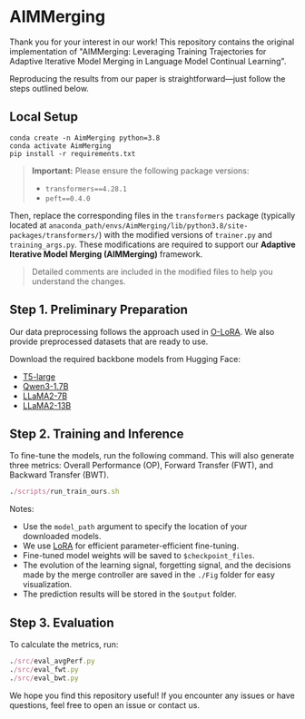 # AIMMerging
Thank you for your interest in our work! This repository contains the original implementation of "AIMMerging: Leveraging Training Trajectories for Adaptive Iterative Model Merging in Language Model Continual Learning".

Reproducing the results from our paper is straightforward—just follow the steps outlined below.

## Local Setup
```
conda create -n AimMerging python=3.8
conda activate AimMerging
pip install -r requirements.txt
```

> **Important:**
> Please ensure the following package versions:
>
> * `transformers==4.28.1`
> * `peft==0.4.0`

Then, replace the corresponding files in the `transformers` package (typically located at `anaconda_path/envs/AimMerging/lib/python3.8/site-packages/transformers/`) with the modified versions of `trainer.py` and `training_args.py`.
These modifications are required to support our **Adaptive Iterative Model Merging (AIMMerging)** framework.

> Detailed comments are included in the modified files to help you understand the changes.

## Step 1. Preliminary Preparation
Our data preprocessing follows the approach used in [O-LoRA](https://github.com/cmnfriend/O-LoRA).
We also provide preprocessed datasets that are ready to use.

Download the required backbone models from Hugging Face:
* [T5-large](https://huggingface.co/google-t5/t5-large)
* [Qwen3-1.7B](https://huggingface.co/Qwen/Qwen3-1.7B)
* [LLaMA2-7B](https://huggingface.co/meta-llama/Llama-2-7b-chat-hf)
* [LLaMA2-13B](https://huggingface.co/meta-llama/Llama-2-13b-chat-hf)



## Step 2. Training and Inference
To fine-tune the models, run the following command. This will also generate three metrics: Overall Performance (OP), Forward Transfer (FWT), and Backward Transfer (BWT).
```ruby
./scripts/run_train_ours.sh
```

Notes:
* Use the `model_path` argument to specify the location of your downloaded models.
* We use [LoRA](https://github.com/microsoft/LoRA) for efficient parameter-efficient fine-tuning.
* Fine-tuned model weights will be saved to `$checkpoint_files`.
* The evolution of the learning signal, forgetting signal, and the decisions made by the merge controller are saved in the `./Fig` folder for easy visualization.
* The prediction results will be stored in the `$output` folder.


## Step 3. Evaluation
To calculate the metrics, run:
```ruby
./src/eval_avgPerf.py
./src/eval_fwt.py
./src/eval_bwt.py
```

We hope you find this repository useful! If you encounter any issues or have questions, feel free to open an issue or contact us.